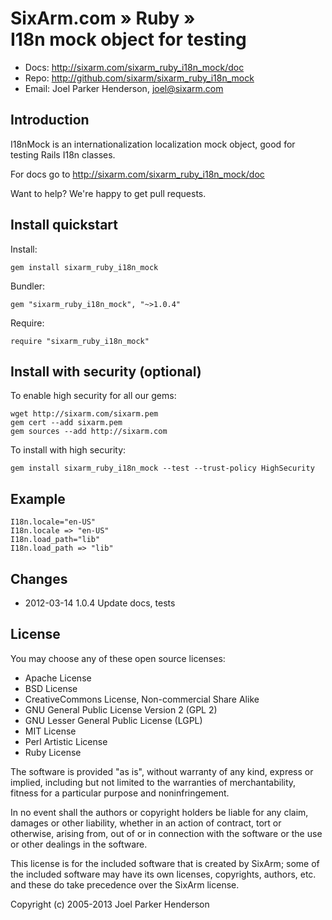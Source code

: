 # SixArm.com » Ruby » <br> I18n mock object for testing

* Docs: <http://sixarm.com/sixarm_ruby_i18n_mock/doc>
* Repo: <http://github.com/sixarm/sixarm_ruby_i18n_mock>
* Email: Joel Parker Henderson, <joel@sixarm.com>


## Introduction

I18nMock is an internationalization localization mock object,
good for testing Rails I18n classes.

For docs go to <http://sixarm.com/sixarm_ruby_i18n_mock/doc>

Want to help? We're happy to get pull requests.


## Install quickstart

Install:

    gem install sixarm_ruby_i18n_mock

Bundler:

    gem "sixarm_ruby_i18n_mock", "~>1.0.4"

Require:

    require "sixarm_ruby_i18n_mock"


## Install with security (optional)

To enable high security for all our gems:

    wget http://sixarm.com/sixarm.pem
    gem cert --add sixarm.pem
    gem sources --add http://sixarm.com

To install with high security:

    gem install sixarm_ruby_i18n_mock --test --trust-policy HighSecurity


## Example

    I18n.locale="en-US"
    I18n.locale => "en-US"
    I18n.load_path="lib"
    I18n.load_path => "lib"


## Changes

* 2012-03-14 1.0.4 Update docs, tests


## License

You may choose any of these open source licenses:

  * Apache License
  * BSD License
  * CreativeCommons License, Non-commercial Share Alike
  * GNU General Public License Version 2 (GPL 2)
  * GNU Lesser General Public License (LGPL)
  * MIT License
  * Perl Artistic License
  * Ruby License

The software is provided "as is", without warranty of any kind, 
express or implied, including but not limited to the warranties of 
merchantability, fitness for a particular purpose and noninfringement. 

In no event shall the authors or copyright holders be liable for any 
claim, damages or other liability, whether in an action of contract, 
tort or otherwise, arising from, out of or in connection with the 
software or the use or other dealings in the software.

This license is for the included software that is created by SixArm;
some of the included software may have its own licenses, copyrights, 
authors, etc. and these do take precedence over the SixArm license.

Copyright (c) 2005-2013 Joel Parker Henderson
